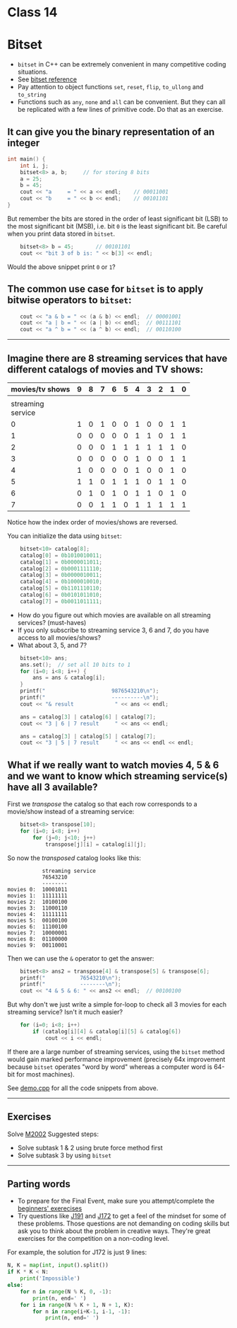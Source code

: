 # Class 14 
# Bitset
- `bitset` in C++ can be extremely convenient in many competitive coding situations.
- See [bitset reference](https://www.cplusplus.com/reference/bitset/bitset)
- Pay attention to object functions `set`, `reset`, `flip`, `to_ullong` and `to_string`
- Functions such as `any`, `none` and `all` can be convenient. But they can all be replicated with a few lines of primitive code. Do that as an exercise.

## It can give you the binary representation of an integer
```c++
int main() {
    int i, j;
    bitset<8> a, b;		// for storing 8 bits
    a = 25;
    b = 45;
    cout << "a     = " << a << endl;	// 00011001
    cout << "b     = " << b << endl;	// 00101101
}
```

But remember the bits are stored in the order of least significant bit (LSB) to the most significant bit (MSB), i.e. bit `0` is the least significant bit. Be careful when you print data stored in `bitset`.
```c++
    bitset<8> b = 45;		// 00101101
    cout << "bit 3 of b is: " << b[3] << endl;
```
Would the above snippet print `0` or `1`?

## The common use case for `bitset` is to apply bitwise operators to `bitset`:
```c++
    cout << "a & b = " << (a & b) << endl;	// 00001001
    cout << "a | b = " << (a | b) << endl;	// 00111101
    cout << "a ^ b = " << (a ^ b) << endl;	// 00110100
```

---

## Imagine there are 8 streaming services that have different catalogs of movies and TV shows:
|movies/tv shows|9|8|7|6|5|4|3|2|1|0|
|---|---|---|---|---|---|---|---|---|---|---|
||||||||||||
|streaming<br>service|||||||||||
|0|1|0|1|0|0|1|0|0|1|1|
|1|0|0|0|0|0|1|1|0|1|1|
|2|0|0|0|1|1|1|1|1|1|0|
|3|0|0|0|0|0|1|0|0|1|1|
|4|1|0|0|0|0|1|0|0|1|0|
|5|1|1|0|1|1|1|0|1|1|0|
|6|0|1|0|1|0|1|1|0|1|0|
|7|0|0|1|1|0|1|1|1|1|1|

Notice how the index order of movies/shows are reversed.

You can initialize the data using `bitset`:
```c++
    bitset<10> catalog[8];
    catalog[0] = 0b1010010011;
    catalog[1] = 0b0000011011;
    catalog[2] = 0b0001111110;
    catalog[3] = 0b0000010011;
    catalog[4] = 0b1000010010;
    catalog[5] = 0b1101110110;
    catalog[6] = 0b0101011010;
    catalog[7] = 0b0011011111;
```

- How do you figure out which movies are available on all streaming services? (must-haves)
- If you only subscribe to streaming service 3, 6 and 7, do you have access to all movies/shows?
- What about 3, 5, and 7?

```c++
    bitset<10> ans;
    ans.set();	// set all 10 bits to 1
    for (i=0; i<8; i++) {
        ans = ans & catalog[i];
    }
    printf("                     9876543210\n");		
    printf("                     ----------\n");
    cout << "& result             " << ans << endl;

    ans = catalog[3] | catalog[6] | catalog[7];
    cout << "3 | 6 | 7 result     " << ans << endl;

    ans = catalog[3] | catalog[5] | catalog[7];
    cout << "3 | 5 | 7 result     " << ans << endl << endl;
```

## What if we really want to watch movies 4, 5 & 6 and we want to know which streaming service(s) have all 3 available?
First we *transpose* the catalog so that each row corresponds to a movie/show instead of a streaming service:
```c++
    bitset<8> transpose[10];
    for (i=0; i<8; i++)
        for (j=0; j<10; j++)
            transpose[j][i] = catalog[i][j];
```
So now the *transposed* catalog looks like this:
```
           streaming service
           76543210
           --------
movies 0:  10001011
movies 1:  11111111
movies 2:  10100100
movies 3:  11000110
movies 4:  11111111
movies 5:  00100100
movies 6:  11100100
movies 7:  10000001
movies 8:  01100000
movies 9:  00110001
```

Then we can use the `&` operator to get the answer:
```c++
    bitset<8> ans2 = transpose[4] & transpose[5] & transpose[6];
    printf("           76543210\n");
    printf("           --------\n");
    cout << "4 & 5 & 6: " << ans2 << endl;	// 00100100
```

But why don't we just write a simple for-loop to check all 3 movies for each streaming service? Isn't it much easier?
```c++
    for (i=0; i<8; i++)
        if (catalog[i][4] & catalog[i][5] & catalog[6])
            cout << i << endl;
```

If there are a large number of streaming services, using the `bitset` method would gain marked performance improvement (precisely 64x improvement because `bitset` operates "word by word" whereas a computer word is 64-bit for most machines).

See [demo.cpp](https://github.com/miyagi-sensei/georgia/blob/main/class14/demo.cpp) for all the code snippets from above.

---

## Exercises
Solve [M2002](https://judge.hkoi.org/task/M2002)
Suggested steps:
- Solve subtask 1 & 2 using brute force method first
- Solve subtask 3 by using `bitset`

---

## Parting words
- To prepare for the Final Event, make sure you attempt/complete the [beginners' exerecises](https://github.com/miyagi-sensei/georgia/blob/main/beginners.md)
- Try questions like [J191](https://judge.hkoi.org/task/J191) and [J172](https://judge.hkoi.org/task/J172) to get a feel of the mindset for some of these problems. Those questions are not demanding on coding skills but ask you to think about the problem in creative ways. They're great exercises for the competition on a non-coding level.

For example, the solution for J172 is just 9 lines:
```python
N, K = map(int, input().split())
if K * K < N:
    print('Impossible')
else:
    for n in range(N % K, 0, -1):
        print(n, end=' ')
    for i in range(N % K + 1, N + 1, K):
        for n in range(i+K-1, i-1, -1):
            print(n, end=' ')
```
